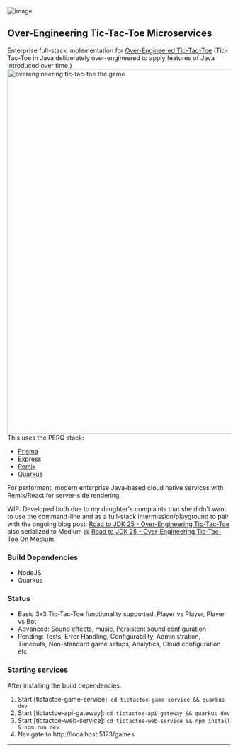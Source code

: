 <img alt="image" src="https://github.com/user-attachments/assets/d90c22af-c730-4669-9f43-5e9132f676ce">

Over-Engineering Tic-Tac-Toe Microservices
---

Enterprise full-stack implementation for [Over-Engineered Tic-Tac-Toe](https://github.com/briancorbinxyz/overengineering-tictactoe) (Tic-Tac-Toe in Java deliberately over-engineered to apply features of Java introduced over time.)
<img width="824" alt="overengineering tic-tac-toe the game" src="https://github.com/user-attachments/assets/7be48433-5bb6-4169-a8a9-8f4c69480c74">
This uses the PERQ stack:

- [Prisma](https://www.prisma.io)
- [Express](https://expressjs.com/)
- [Remix](https://quarkus.io/)
- [Quarkus](https://quarkus.io/)

For performant, modern enterprise Java-based cloud native services with Remix/React for server-side rendering.

WIP: Developed both due to my daughter's complaints that she didn't want to use the command-line and as a full-stack intermission/playground to pair with the ongoing blog post: [Road to JDK 25 - Over-Engineering Tic-Tac-Toe](https://thelifeof.briancorbin.xyz/Library/03-Resources/Road-to-JDK-25---Over-Engineering-Tic-Tac-Toe!) also serialized to Medium @ [Road to JDK 25 - Over-Engineering Tic-Tac-Toe On Medium](https://briancorbinxyz.medium.com/list/road-to-jdk-25-d0f656f66a8f).

### Build Dependencies

- NodeJS
- Quarkus

### Status

- Basic 3x3 Tic-Tac-Toe functionality supported: Player vs Player, Player vs Bot
- Advanced: Sound effects, music, Persistent sound configuration
- Pending: Tests, Error Handling, Configurability, Administration, Timeouts, Non-standard game setups, Analytics, Cloud configuration etc.

### Starting services

After installing the build dependencies.

1. Start [tictactoe-game-service]: `cd tictactoe-game-service && quarkus dev`
1. Start [tictactoe-api-gateway]: `cd tictactoe-api-gateway && quarkus dev`
1. Start [tictactoe-web-service]: `cd tictactoe-web-service && npm install & npm run dev`
1. Navigate to http://localhost:5173/games

---
